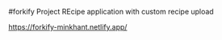 #forkify Project
REcipe application with custom recipe upload

https://forkify-minkhant.netlify.app/